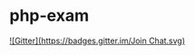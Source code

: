 # php-exam
[![Gitter](https://badges.gitter.im/Join Chat.svg)](https://gitter.im/bernatmv/php-exam?utm_source=badge&utm_medium=badge&utm_campaign=pr-badge&utm_content=badge)